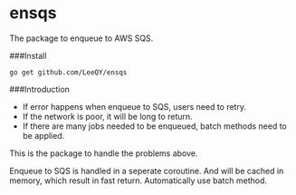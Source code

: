 # ensqs
The package to enqueue to AWS SQS.

###Install
```
go get github.com/LeeQY/ensqs
```

###Introduction
* If error happens when enqueue to SQS, users need to retry.
* If the network is poor, it will be long to return.
* If there are many jobs needed to be enqueued, batch methods need to be applied.

This is the package to handle the problems above.

Enqueue to SQS is handled in a seperate coroutine. And will be cached in memory, which result in fast return. Automatically use batch method.

